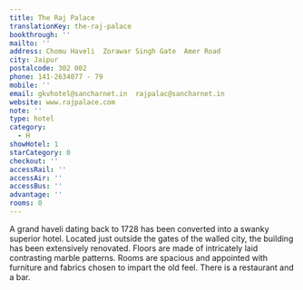 ```yaml
---
title: The Raj Palace
translationKey: the-raj-palace
bookthrough: ''
mailto: ''
address: Chomu Haveli  Zorawar Singh Gate  Amer Road
city: Jaipur
postalcode: 302 002
phone: 141-2634077 - 79
mobile: ''
email: gkvhotel@sancharnet.in  rajpalac@sancharnet.in
website: www.rajpalace.com
note: ''
type: hotel
category:
  - H
showHotel: 1
starCategory: 0
checkout: ''
accessRail: ''
accessAir: ''
accessBus: ''
advantage: ''
rooms: 0
---
```

A grand haveli dating back to 1728 has been converted into a swanky superior hotel. Located just outside the gates of the walled city, the building has been extensively renovated.     Floors are made of intricately laid contrasting marble patterns. Rooms are spacious and  appointed with furniture and fabrics chosen to impart the old feel. There is a restaurant and a bar.